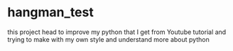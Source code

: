 # hangman_test
this project head to improve my python that I get from Youtube tutorial and trying to make with my own style and understand more about python
